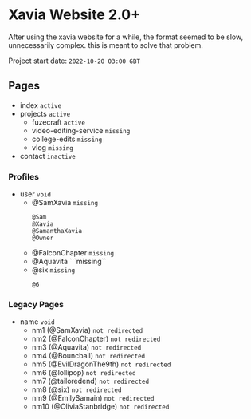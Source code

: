 # Xavia Website 2.0+
After using the xavia website for a while, the format seemed to be slow, unnecessarily complex. this is meant to solve that problem.

Project start date: ```2022-10-20 03:00 GBT```


## Pages
- index ```active```
- projects ```active```
  - fuzecraft ```active```
  - video-editing-service ```missing```
  - college-edits ```missing```
  - vlog ```missing```
- contact ```inactive```

### Profiles
- user ```void```
  - @SamXavia ```missing```
    ```alts-
    @Sam
    @Xavia
    @SamanthaXavia
    @Owner
    ```
  - @FalconChapter ```missing```
  - @Aquavita ```missing``
  - @six ```missing```
    ```alts-
    @6
    ```

### Legacy Pages
- name ```void```
  - nm1 (@SamXavia) ```not redirected```
  - nm2 (@FalconChapter) ```not redirected```
  - nm3 (@Aquavita) ```not redirected```
  - nm4 (@Bouncball) ```not redirected```
  - nm5 (@EvilDragonThe9th) ```not redirected```
  - nm6 (@lollipop) ```not redirected```
  - nm7 (@tailoredend) ```not redirected```
  - nm8 (@six) ```not redirected```
  - nm9 (@EmilySamain) ```not redirected```
  - nm10 (@OliviaStanbridge) ```not redirected```
